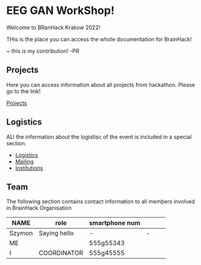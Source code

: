 # EEG GAN WorkShop!

Welcome to BRanHack Krakow 2022!

THis is the place you can access the whole documentation for BrainHack!

~ this is my contribution! -PR

## Projects

Here you can access information about all projects from hackathon. Please go to the link!

[Projects](Projects.md)

## Logistics

ALl the information about the logistisc of the event is included in a special section.

- [Logistics](Logistics.md)
- [Mailing](Mailing.md)
- [Institutions](Institutions.md)

## Team

The following section contains contact information to all members involved in BrainHack Organisation

| NAME   | role         | smartphone num |   |   |   |
|--------|--------------|----------------|---|---|---|
| Szymon | Saying hello | -              | - |   |   |
| ME     |              | 555g55343      |   |   |   |
| I      | COORDINATOR  | 555g45555      |   |   |   |

